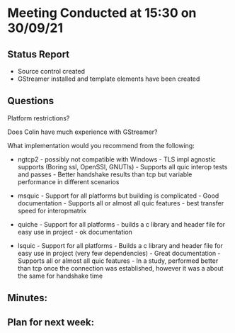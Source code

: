 # Meeting Conducted at 15:30 on 30/09/21

## Status Report

- Source control created
- GStreamer installed and template elements have been created

## Questions

Platform restrictions?

Does Colin have much experience with GStreamer? 

What implementation would you recommend from the following:
* ngtcp2 
       - possibly not compatible with Windows 
       - TLS impl agnostic supports (Boring ssl, OpenSSl, GNUTls)
       - Supports all quic interop tests and passes
       - Better handshake results than tcp but variable performance in different scenarios

* msquic 
       - Support for all platforms but building is complicated 
       - Good documentation
       - Supports all or almost all quic features
       - best transfer speed for interopmatrix

* quiche 
       - Support for all platforms
       - builds a c library and header file for easy use in project
       - ok documentation
       

* lsquic 
       - Support for all platforms 
       - Builds a c library and header file for easy use in project (very few dependencies)
       - Great documentation
       - Supports all or almost all quic features
       - In a study, performed better than tcp once the connection was established, however it was a about the same for handshake time


## Minutes:


## Plan for next week: